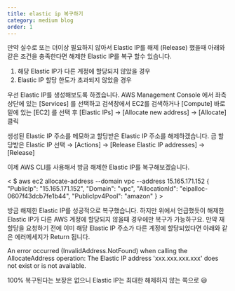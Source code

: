 ```yaml
---
title: elastic ip 복구하기
category: medium blog
order: 1
---
```



만약 실수로 또는 더이상 필요하지 않아서 Elastic IP를 해제 (Release) 했을때
아래와 같은 조건을 충족한다면 해제한 Elastic IP를 복구 할수 있습니다.

 1. 해당 Elastic IP가 다른 계정에 할당되지 않았을 경우
 2. Elastic IP 할당 한도가 초과되지 않았을 경우

우선 Elastic IP를 생성해보도록 하겠습니다.
AWS Management Console 에서 좌측 상단에 있는 [Services] 를 선택하고
검색창에서 EC2를 검색하거나 [Compute] 바로 밑에 있는 [EC2] 를 선택 후
[Elastic IPs] → [Allocate new address] → [Allocate] 클릭

생성된 Elastic IP 주소를 메모하고 할당받은 Elastic IP 주소를 해제하겠습니다.
금 할당받은 Elastic IP 선택 → [Actions] → [Release Elastic IP addresses] → [Release]

이제 AWS CLI를 사용해서 방금 해제한 Elastic IP를 복구해보겠습니다.

< $ aws ec2 allocate-address --domain vpc --address 15.165.171.152
{
    "PublicIp": "15.165.171.152",
    "Domain": "vpc",
    "AllocationId": "eipalloc-0607f43dcb7fe1b44",
    "PublicIpv4Pool": "amazon"
} >

방금 해제한 Elastic IP를 성공적으로 복구했습니다.
하지만 위에서 언급했듯이 해제한 Elastic IP가 다른 AWS 계정에 할당되지 않을때 경우에만 복구가 가능하구요.
만약 재할당을 요청하기 전에 이미 해당 Elastic IP 주소가 다른 계정에 할당되었다면 아래와 같은 에러메세지가 Return 됩니다.

An error occurred (InvalidAddress.NotFound) when calling the AllocateAddress operation: The Elastic IP address 'xxx.xxx.xxx.xxx' does not exist or is not available.


100% 복구된다는 보장은 없으니 Elastic IP는 최대한 해제하지 않는 쪽으로 😃
